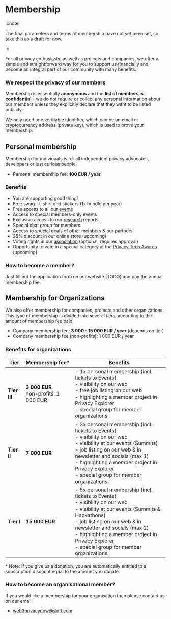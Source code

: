 # Membership

:::note

The final parameters and terms of membership have not yet been set, so take this as a draft for now.

:::

For all privacy enthusiasts, as well as projects and companies, we offer a simple and straightforward way for you to support us financially and become an integral part of our community with many benefits.

### We respect the privacy of our members

Membership is essentially **anonymous** and the **list of members is confidential** - we do not require or collect any personal information about our members unless they explicitly declare that they want to be listed publicly.

We only need one verifiable identifier, which can be an email or cryptocurrency address (private key), which is used to prove your membership.

## Personal membership

Membership for individuals is for all independent privacy advocates, developers or just curious people.

* Personal membership fee: **100 EUR / year**

### Benefits

* You are supporting good thing!
* Free swag - t-shirt and stickers (1x bundle per year)
* Free access to all our [events](/events/)
* Access to special members-only events
* Exclusive access to our [research](/research/) reports
* Special chat group for members
* Access to special deals of other members & our partners
* 25% discount in our online store (upcoming)
* Voting rights in our [association](/association/) (optional, requires approval)
* Opportunity to vote in a special category at the [Privacy Tech Awards](/projects/privacy-tech-awards) (upcoming) 

### How to become a member?

Just fill out the application form on our website (TODO) and pay the annual membership fee.

## Membership for Organizations

We also offer membership for companies, projects and other organizations. This type of membership is divided into several tiers, according to the amount of membership fee paid.

* Company membership fee: **3 000 - 15 000 EUR / year** (depends on tier)
* Company membership fee (non-profits): 1 000 EUR / year

### Benefits for organizations

| Tier | Membership fee* | Benefits |
| --- | --- | --- |
| **Tier III** | **3 000 EUR**<br/>non-profits: 1 000 EUR | - 1x personal membership (incl. tickets to Events)<br />- visibility on our web<br />- free job listing on our web<br />- highlighting a member project in Privacy Explorer<br />- special group for member organizations |
| **Tier II** | **7 000 EUR** | - 3x personal membership (incl. tickets to Events)<br/>- visibility on our web<br/>- visibility at our events (Summits)<br/>- job listing on our web & in newsletter and socials (max 1)<br/>- highlighting a member project in Privacy Explorer<br/>- special group for member organizations |
| **Tier I** | **15 000 EUR** | - 5x personal membership (incl. tickets to Events)<br/>- visibility on our web<br />- visibility at our events (Summits & Hackathons)<br/>- job listing on our web & in newsletter and socials (max 2)<br/>- highlighting a member project in Privacy Explorer<br/>- special group for member organizations |

\* Note: If you give us a donation, you are automatically entitled to a subscription discount equal to the amount you donate.

### How to become an organisational member?

If you would like a membership for your organisation then please contact us on our email:
* web3privacynow@skiff.com